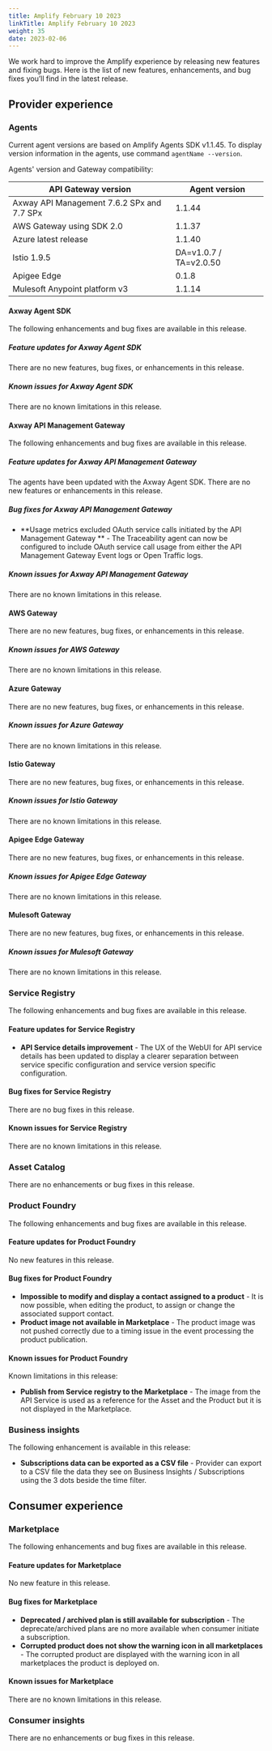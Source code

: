 ```yaml
---
title: Amplify February 10 2023
linkTitle: Amplify February 10 2023
weight: 35
date: 2023-02-06
---
```

We work hard to improve the Amplify experience by releasing new features and fixing bugs. Here is the list of new features, enhancements, and bug fixes you’ll find in the latest release.

## Provider experience

### Agents

Current agent versions are based on Amplify Agents SDK v1.1.45. To display version information in the agents, use command `agentName --version`.

Agents' version and Gateway compatibility:

| API Gateway version                        | Agent version          |
|--------------------------------------------|------------------------|
| Axway API Management 7.6.2 SPx and 7.7 SPx | 1.1.44                 |
| AWS Gateway using SDK 2.0                  | 1.1.37                 |
| Azure latest release                       | 1.1.40                 |
| Istio 1.9.5                                | DA=v1.0.7 / TA=v2.0.50 |
| Apigee Edge                                | 0.1.8                  |
| Mulesoft Anypoint platform v3              | 1.1.14                 |

#### Axway Agent SDK

The following enhancements and bug fixes are available in this release.

##### Feature updates for Axway Agent SDK

There are no new features, bug fixes, or enhancements in this release.

##### Known issues for Axway Agent SDK

There are no known limitations in this release.

#### Axway API Management Gateway

The following enhancements and bug fixes are available in this release.

##### Feature updates for Axway API Management Gateway

The agents have been updated with the Axway Agent SDK. There are no new features or enhancements in this release.

##### Bug fixes for Axway API Management Gateway

* **Usage metrics excluded OAuth service calls initiated by the API Management Gateway ** - The Traceability agent can now be configured to include OAuth service call  usage from either the API Management Gateway Event logs or Open Traffic logs.

##### Known issues for Axway API Management Gateway

There are no known limitations in this release.

#### AWS Gateway

There are no new features, bug fixes, or enhancements in this release.

##### Known issues for AWS Gateway

There are no known limitations in this release.

#### Azure Gateway

There are no new features, bug fixes, or enhancements in this release.

##### Known issues for Azure Gateway

There are no known limitations in this release.

#### Istio Gateway

There are no new features, bug fixes, or enhancements in this release.

##### Known issues for Istio Gateway

There are no known limitations in this release.

#### Apigee Edge Gateway

There are no new features, bug fixes, or enhancements in this release.

##### Known issues for Apigee Edge Gateway

There are no known limitations in this release.

#### Mulesoft Gateway

There are no new features, bug fixes, or enhancements in this release.

##### Known issues for Mulesoft Gateway

There are no known limitations in this release.

### Service Registry

The following enhancements and bug fixes are available in this release.

#### Feature updates for Service Registry

* **API Service details improvement** - The UX of the WebUI for API service details has been updated to display a clearer separation between service specific configuration and service version specific configuration.

#### Bug fixes for Service Registry

There are no bug fixes in this release.

#### Known issues for Service Registry

There are no known limitations in this release.

### Asset Catalog

There are no enhancements or bug fixes in this release.

### Product Foundry

The following enhancements and bug fixes are available in this release.

#### Feature updates for Product Foundry

No new features in this release.

#### Bug fixes for Product Foundry

* **Impossible to modify and display a contact assigned to a product** - It is now possible, when editing the product, to assign or change the associated support contact.
* **Product image not available in Marketplace** - The product image was not pushed correctly due to a timing issue in the event processing the product publication.

#### Known issues for Product Foundry

Known limitations in this release:

* **Publish from Service registry to the Marketplace** - The image from the API Service is used as a reference for the Asset and the Product but it is not displayed in the Marketplace.

### Business insights

The following enhancement is available in this release:

* **Subscriptions data can be exported as a CSV file** - Provider can export to a CSV file the data they see on Business Insights / Subscriptions using the 3 dots beside the time filter.

## Consumer experience

### Marketplace

The following enhancements and bug fixes are available in this release.

#### Feature updates for Marketplace

No new feature in this release.

#### Bug fixes for Marketplace

* **Deprecated / archived plan is still available for subscription** - The deprecate/archived plans are no more available when consumer initiate a subscription.
* **Corrupted product does not show the warning icon in all marketplaces** - The corrupted product are displayed with the warning icon in all marketplaces the product is deployed on.

#### Known issues for Marketplace

There are no known limitations in this release.

### Consumer insights

There are no enhancements or bug fixes in this release.
